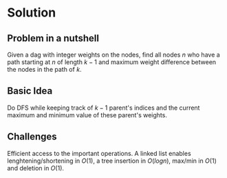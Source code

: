 # Solution

## Problem in a nutshell

Given a dag with integer weights on the nodes, find all nodes $n$ who have a path starting at $n$ of length $k-1$ and maximum weight difference between the nodes in the path of $k$.

## Basic Idea

Do DFS while keeping track of $k-1$ parent's indices and the current maximum and minimum value of these parent's weights.

## Challenges

Efficient access to the important operations. A linked list enables lenghtening/shortening in $O(1)$, a tree insertion in $O(log n)$, max/min in $O(1)$ and deletion in $O(1)$.
